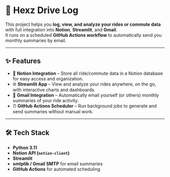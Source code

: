 # 🚕 Hexz Drive Log 

This project helps you **log, view, and analyze your rides or commute data** with full integration into **Notion**, **Streamlit**, and **Gmail**.  
It runs on a scheduled **GitHub Actions workflow** to automatically send you monthly summaries by email.

---

## ✨ Features
- 📒 **Notion Integration** – Store all ride/commute data in a Notion database for easy access and organization.  
- 🌐 **Streamlit App** – View and analyze your rides anywhere, on the go, with interactive charts and dashboards.  
- 📧 **Gmail Integration** – Automatically email yourself (or others) monthly summaries of your ride activity.  
- ⏰ **GitHub Actions Scheduler** – Run background jobs to generate and send summaries without manual work.  

---

## 🛠️ Tech Stack
- **Python 3.11**  
- **Notion API (`notion-client`)**  
- **Streamlit**  
- **smtplib / Gmail SMTP** for email summaries  
- **GitHub Actions** for automated scheduling  